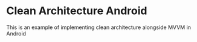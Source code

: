 # Clean Architecture Android
This is an example of implementing clean architecture alongside MVVM in Android 
